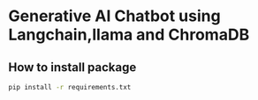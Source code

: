 # Generative AI Chatbot using Langchain,llama and ChromaDB

## How to install package

```bash
pip install -r requirements.txt
```
